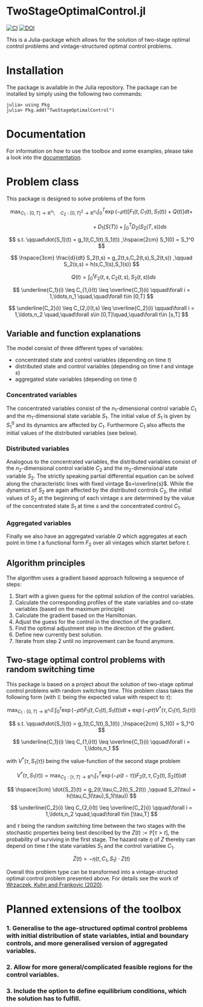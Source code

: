 # TwoStageOptimalControl.jl
[![CI](https://github.com/michaelfreiberger/TwoStageOptimalControl.jl/actions/workflows/ci.yml/badge.svg)](https://github.com/michaelfreiberger/TwoStageOptimalControl.jl/actions/workflows/ci.yml)
[![DOI](https://zenodo.org/badge/590158468.svg)](https://zenodo.org/badge/latestdoi/590158468)


This is a Julia-package which allows for the solution of two-stage optimal control problems and vintage-structured optimal control problems.

# Installation


The package is available in the Julia repository. The package can be installed by simply using the following two commands:

```julia-repl
julia> using Pkg
julia> Pkg.add("TwoStageOptimalControl")
```

# Documentation

For information on how to use the toolbox and some examples, please take a look into the [documentation](https://michaelfreiberger.github.io/TwoStageOptimalControl.jl/dev/). 

# Problem class

This package is designed to solve problems of the form

$$ 
\max_{C_1: [0,T]\to\mathbb{R}^{n_1},\quad C_2:[0,T]^2\to\mathbb{R}^{n_2}}\int_{0}^{T} \exp(-\rho t)\Big[F_1(t,C_1(t),S_1(t)) + Q(t) \Big]dt +
$$

$$
\hspace{4cm} + D_1(S(T)) + \int_0^T D_2(S_2(T,s))ds
$$

$$
s.t. \qquad\dot{S_1}(t) = g_1(t,C_1(t),S_1(t)) ,\hspace{2cm} S_1(0) = S_1^0
$$

$$
\hspace{3cm} \frac{d}{dt} S_2(t,s) = g_2(t,s,C_2(t,s),S_2(t,s)) ,\qquad S_2(s,s) = h(s,C_1(s),S_1(s))
$$

$$
\qquad \qquad Q(t) = \int_0^t F_2(t,s,C_2(t,s),S_2(t,s)) ds
$$

$$
\underline{C_1}(i) \leq C_{1,i}(t) \leq \overline{C_1}(i) \qquad\forall i = 1,\ldots,n_1 \quad,\quad\forall t\in [0,T]
$$

$$
\underline{C_2}(i) \leq C_{2,i}(t,s) \leq \overline{C_2}(i) \qquad\forall i = 1,\ldots,n_2 \quad,\quad\forall s\in [0,T]\quad,\quad\forall t\in [s,T]
$$


## **Variable and function explanations**

The model consist of three different types of variables:

* concentrated state and control variables (depending on time $t$)
* distributed state and control variables (depending on time $t$ and vintage $s$)
* aggregated state variables (depending on time $t$)

### Concentrated variables

The concentrated variables consist of the $n_1$-dimensional control variable $C_1$ and the $m_1$-dimensional state variable $S_1$. The initial value of $S_1$ is given by $S_1^0$ and its dynamics are affected by $C_1$. Furthermore $C_1$ also affects the initial values of the distributed variables (see below).

### Distributed variables

Analogous to the concentrated variables, the distributed variables consist of the $n_2$-dimensional control variable $C_2$ and the $m_2$-dimensional state variable $S_2$. The strictly speaking partial differential equation can be solved along the characteristic lines with fixed vintage $s=\overline{s}$. While the dynamics of $S_2$ are again affected by the distributed controls $C_2$, the initial values of $S_2$ at the beginning of each vintage $s$ are determined by the value of the concentrated state $S_1$ at time $s$ and the concentrated control $C_1$.

### Aggregated variables

Finally we also have an aggregated variable $Q$ which aggregates at each point in time $t$ a functional form $F_2$ over all vintages which startet before $t$. 

## **Algorithm principles**

The algorithm uses a gradient based approach following a sequence of steps:

1. Start with a given guess for the optimal solution of the control variables.
2. Calculate the corresponding profiles of the state variables and co-state variables (based on the maximum principle)
3. Calculate the gradient based on the Hamiltonian.
4. Adjust the guess for the control in the direction of the gradient.
5. Find the optimal adjustment step in the direction of the gradient.
6. Define new currently best solution.
7. Iterate from step 2 until no improvement can be found anymore.

## **Two-stage optimal control problems with random switching time**

This package is based on a project about the solution of two-stage optimal control problems with random switching time. This problem class takes the following form (with $\mathbb{E}$ being the expected value with respect to $\tau$):

$$ 
\max_{C_1: [0,T]\to\mathbb{R}^{n_1}}\mathbb{E}\int_{0}^{\tau} \exp(-\rho t) F_1(t,C_1(t),S_1(t)) dt + \exp(-\rho\tau)V^*(\tau,C_1(\tau),S_1(\tau))
$$

$$
s.t. \qquad\dot{S_1}(t) = g_1(t,C_1(t),S_1(t)) ,\hspace{2cm} S_1(0) = S_1^0
$$

$$
\underline{C_1}(i) \leq C_{1,i}(t) \leq \overline{C_1}(i) \qquad\forall i = 1,\ldots,n_1
$$

with $V^*(\tau,S_1(\tau))$ being the value-function of the second stage problem

$$
V^*(\tau,S_1(\tau)) = \max_{C_2:[\tau,T]\to\mathbb{R}^{n_2}}\int_{\tau}^T \exp(-\rho(t-\tau))F_2(t,\tau,C_2(t),S_2(t)) dt
$$

$$
\hspace{3cm} \dot{S_2}(t) = g_2(t,\tau,C_2(t),S_2(t)) ,\qquad S_2(\tau) = h(\tau,C_1(\tau),S_1(\tau))
$$

$$
\underline{C_2}(i) \leq C_{2,i}(t) \leq \overline{C_2}(i) \qquad\forall i = 1,\ldots,n_2 \quad,\quad\forall t\in [\tau,T]
$$

and $\tau$ being the random switching time between the two stages with the stochastic properties being best described by the $Z(t):= \mathbb{P}\left[\tau > t\right]$, the probability of surviving in the first stage. The hazard rate $\eta$ of $Z$ thereby can depend on time $t$ the state variables $S_1$ and the control variablee $C_1$.

$$
\dot{Z}(t) = -\eta(t,C_1,S_1)\cdot Z(t)
$$

Overall this problem type can be transformed into a vintage-structed optimal control problem presented above. For details see the work of [Wrzaczek, Kuhn and Frankovic (2020)](https://link.springer.com/article/10.1007/s10957-019-01598-5).

# Planned extensions of the toolbox

### 1. Generalise to the age-structured optimal control problems with initial distribution of state variables, intial and boundary controls, and more generalised version of aggregated variables.

### 2. Allow for more general/complicated feasible regions for the control variables.

### 3. Include the option to define equilibrium conditions, which the solution has to fulfill.
